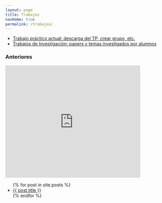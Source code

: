 ```yaml
---
layout: page
title: Trabajos
navHome: true
permalink: /trabajos/
---
```


* [Trabajo práctico actual: descarga del TP, crear grupo, etc.](/trabajos/actual/)
* [Trabajos de Investigación: papers y temas investigados por alumnos](/trabajos/investigacion/)

### Anteriores

<iframe width="425" height="355" src="https://youtu.be/fFMRj7Eu8sU" frameborder="0" allowfullscreen></iframe>

<ul class="posts">
   {% for post in site.posts %}
     <li><a class="post-link" href="{{ post.url }}">{{ post.title }}</a></li>
   {% endfor %}
</ul>

